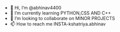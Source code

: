 - 👋 Hi, I’m @abhinav4400
- 🌱 I’m currently learning PYTHON,CSS AND C++
- 💞️ I’m looking to collaborate on MINOR PROJECTS
- 📫 How to reach me INSTA-kshatriya.abhinav
<!---
abhinav4400/abhinav4400 is a ✨ special ✨ repository because its `README.md` (this file) appears on your GitHub profile.
You can click the Preview link to take a look at your changes.
--->
